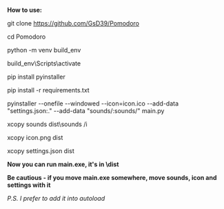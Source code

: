 **How to use:**

git clone https://github.com/GsD39/Pomodoro

cd Pomodoro

python -m venv build_env

build_env\Scripts\activate

pip install pyinstaller 

pip install -r requirements.txt

pyinstaller --onefile --windowed --icon=icon.ico --add-data "settings.json:." --add-data "sounds/:sounds/" main.py

xcopy sounds dist\\sounds /i

xcopy icon.png dist

xcopy settings.json dist

**Now you can run main.exe, it's in \dist**

**Be cautious - if you move main.exe somewhere, move sounds, icon and settings with it**


*P.S.*
*I prefer to add it into autoload*
